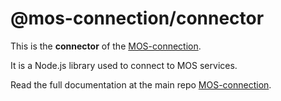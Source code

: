 # @mos-connection/connector

This is the **connector** of the [MOS-connection](https://github.com/Sofie-Automation/sofie-mos-connection).

It is a Node.js library used to connect to MOS services.

Read the full documentation at the main repo [MOS-connection](https://github.com/Sofie-Automation/sofie-mos-connection).
